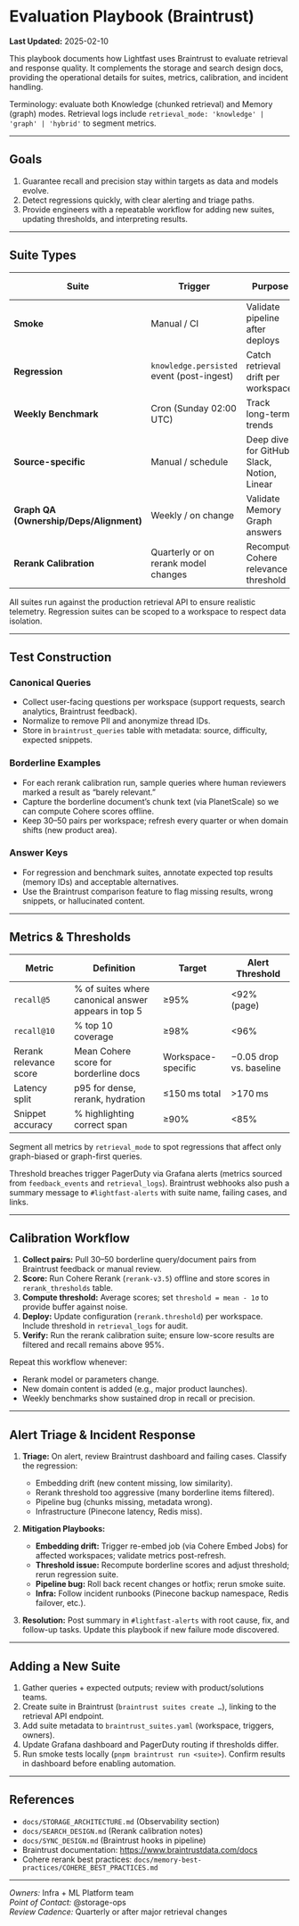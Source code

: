# Evaluation Playbook (Braintrust)

**Last Updated:** 2025-02-10

This playbook documents how Lightfast uses Braintrust to evaluate retrieval and response quality. It complements the storage and search design docs, providing the operational details for suites, metrics, calibration, and incident handling.

Terminology: evaluate both Knowledge (chunked retrieval) and Memory (graph) modes. Retrieval logs include `retrieval_mode: 'knowledge' | 'graph' | 'hybrid'` to segment metrics.

---

## Goals

1. Guarantee recall and precision stay within targets as data and models evolve.
2. Detect regressions quickly, with clear alerting and triage paths.
3. Provide engineers with a repeatable workflow for adding new suites, updating thresholds, and interpreting results.

---

## Suite Types

| Suite | Trigger | Purpose | Sample Size | Latency Target |
|-------|---------|---------|-------------|----------------|
| **Smoke** | Manual / CI | Validate pipeline after deploys | 5–10 queries per source | <5 min total |
| **Regression** | `knowledge.persisted` event (post-ingest) | Catch retrieval drift per workspace | 25 canonical queries | <10 min per workspace |
| **Weekly Benchmark** | Cron (Sunday 02:00 UTC) | Track long-term trends | 100 mixed queries | <60 min |
| **Source-specific** | Manual / schedule | Deep dive for GitHub, Slack, Notion, Linear | 15 per source | <10 min |
| **Graph QA (Ownership/Deps/Alignment)** | Weekly / on change | Validate Memory Graph answers | 20 graph queries | <10 min |
| **Rerank Calibration** | Quarterly or on rerank model changes | Recompute Cohere relevance threshold | 30 borderline pairs | <30 min |

All suites run against the production retrieval API to ensure realistic telemetry. Regression suites can be scoped to a workspace to respect data isolation.

---

## Test Construction

### Canonical Queries
- Collect user-facing questions per workspace (support requests, search analytics, Braintrust feedback).
- Normalize to remove PII and anonymize thread IDs.
- Store in `braintrust_queries` table with metadata: source, difficulty, expected snippets.

### Borderline Examples
- For each rerank calibration run, sample queries where human reviewers marked a result as “barely relevant.”
- Capture the borderline document’s chunk text (via PlanetScale) so we can compute Cohere scores offline.
- Keep 30–50 pairs per workspace; refresh every quarter or when domain shifts (new product area).

### Answer Keys
- For regression and benchmark suites, annotate expected top results (memory IDs) and acceptable alternatives.
- Use the Braintrust comparison feature to flag missing results, wrong snippets, or hallucinated content.

---

## Metrics & Thresholds

| Metric | Definition | Target | Alert Threshold |
|--------|------------|--------|-----------------|
| `recall@5` | % of suites where canonical answer appears in top 5 | ≥95% | <92% (page) |
| `recall@10` | % top 10 coverage | ≥98% | <96% |
| Rerank relevance score | Mean Cohere score for borderline docs | Workspace-specific | −0.05 drop vs. baseline |
| Latency split | p95 for dense, rerank, hydration | ≤150 ms total | >170 ms |
| Snippet accuracy | % highlighting correct span | ≥90% | <85% |

Segment all metrics by `retrieval_mode` to spot regressions that affect only graph-biased or graph-first queries.

Threshold breaches trigger PagerDuty via Grafana alerts (metrics sourced from `feedback_events` and `retrieval_logs`). Braintrust webhooks also push a summary message to `#lightfast-alerts` with suite name, failing cases, and links.

---

## Calibration Workflow

1. **Collect pairs:** Pull 30–50 borderline query/document pairs from Braintrust feedback or manual review.
2. **Score:** Run Cohere Rerank (`rerank-v3.5`) offline and store scores in `rerank_thresholds` table.
3. **Compute threshold:** Average scores; set `threshold = mean - 1σ` to provide buffer against noise.
4. **Deploy:** Update configuration (`rerank.threshold`) per workspace. Include threshold in `retrieval_logs` for audit.
5. **Verify:** Run the rerank calibration suite; ensure low-score results are filtered and recall remains above 95%.

Repeat this workflow whenever:
- Rerank model or parameters change.
- New domain content is added (e.g., major product launches).
- Weekly benchmarks show sustained drop in recall or precision.

---

## Alert Triage & Incident Response

1. **Triage:** On alert, review Braintrust dashboard and failing cases. Classify the regression:
   - Embedding drift (new content missing, low similarity).
   - Rerank threshold too aggressive (many borderline items filtered).
   - Pipeline bug (chunks missing, metadata wrong).
   - Infrastructure (Pinecone latency, Redis miss).

2. **Mitigation Playbooks:**
   - **Embedding drift:** Trigger re-embed job (via Cohere Embed Jobs) for affected workspaces; validate metrics post-refresh.
   - **Threshold issue:** Recompute borderline scores and adjust threshold; rerun regression suite.
   - **Pipeline bug:** Roll back recent changes or hotfix; rerun smoke suite.
   - **Infra:** Follow incident runbooks (Pinecone backup namespace, Redis failover, etc.).

3. **Resolution:** Post summary in `#lightfast-alerts` with root cause, fix, and follow-up tasks. Update this playbook if new failure mode discovered.

---

## Adding a New Suite

1. Gather queries + expected outputs; review with product/solutions teams.
2. Create suite in Braintrust (`braintrust suites create …`), linking to the retrieval API endpoint.
3. Add suite metadata to `braintrust_suites.yaml` (workspace, triggers, owners).
4. Update Grafana dashboard and PagerDuty routing if thresholds differ.
5. Run smoke tests locally (`pnpm braintrust run <suite>`). Confirm results in dashboard before enabling automation.

---

## References

- `docs/STORAGE_ARCHITECTURE.md` (Observability section)
- `docs/SEARCH_DESIGN.md` (Rerank calibration notes)
- `docs/SYNC_DESIGN.md` (Braintrust hooks in pipeline)
- Braintrust documentation: https://www.braintrustdata.com/docs
- Cohere rerank best practices: `docs/memory-best-practices/COHERE_BEST_PRACTICES.md`

---

_Owners:_ Infra + ML Platform team  
_Point of Contact:_ @storage-ops  
_Review Cadence:_ Quarterly or after major retrieval changes
